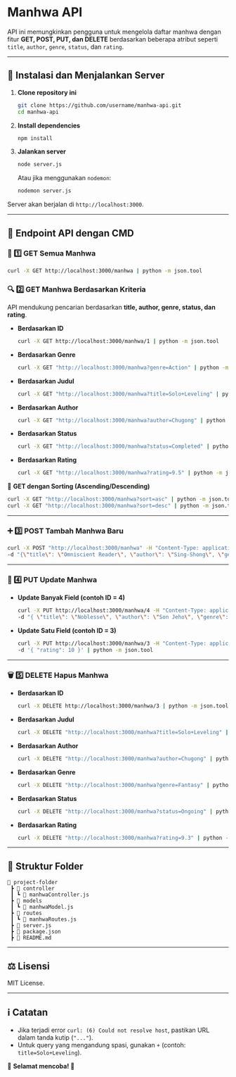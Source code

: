 # Manhwa API

API ini memungkinkan pengguna untuk mengelola daftar manhwa dengan fitur **GET, POST, PUT, dan DELETE** berdasarkan beberapa atribut seperti `title`, `author`, `genre`, `status`, dan `rating`.

---

## **📌 Instalasi dan Menjalankan Server**
1. **Clone repository ini**  
   ```bash
   git clone https://github.com/username/manhwa-api.git
   cd manhwa-api
   ```
2. **Install dependencies**  
   ```bash
   npm install
   ```
3. **Jalankan server**  
   ```bash
   node server.js
   ```
   Atau jika menggunakan `nodemon`:
   ```bash
   nodemon server.js
   ```

Server akan berjalan di `http://localhost:3000`.

---

## **🔹 Endpoint API dengan CMD**

### **📖 1️⃣ GET Semua Manhwa**
```bash
curl -X GET http://localhost:3000/manhwa | python -m json.tool
```

### **🔍 2️⃣ GET Manhwa Berdasarkan Kriteria**
API mendukung pencarian berdasarkan **title, author, genre, status, dan rating**.

- **Berdasarkan ID**
  ```bash
  curl -X GET http://localhost:3000/manhwa/1 | python -m json.tool
  ```
- **Berdasarkan Genre**
  ```bash
  curl -X GET "http://localhost:3000/manhwa?genre=Action" | python -m json.tool
  ```
- **Berdasarkan Judul**
  ```bash
  curl -X GET "http://localhost:3000/manhwa?title=Solo+Leveling" | python -m json.tool
  ```
- **Berdasarkan Author**
  ```bash
  curl -X GET "http://localhost:3000/manhwa?author=Chugong" | python -m json.tool
  ```
- **Berdasarkan Status**
  ```bash
  curl -X GET "http://localhost:3000/manhwa?status=Completed" | python -m json.tool
  ```
- **Berdasarkan Rating**
  ```bash
  curl -X GET "http://localhost:3000/manhwa?rating=9.5" | python -m json.tool
  ```

📌 **GET dengan Sorting (Ascending/Descending)**
```bash
curl -X GET "http://localhost:3000/manhwa?sort=asc" | python -m json.tool
curl -X GET "http://localhost:3000/manhwa?sort=desc" | python -m json.tool
```

---

### **➕ 3️⃣ POST Tambah Manhwa Baru**
```bash
curl -X POST "http://localhost:3000/manhwa" -H "Content-Type: application/json" \
-d "{\"title\": \"Omniscient Reader\", \"author\": \"Sing-Shong\", \"genre\": \"Fantasy\", \"status\": \"Ongoing\", \"rating\": 9.3}" | python -m json.tool
```

---

### **📝 4️⃣ PUT Update Manhwa**
- **Update Banyak Field (contoh ID = 4)**
  ```bash
  curl -X PUT http://localhost:3000/manhwa/4 -H "Content-Type: application/json" \
  -d "{ \"title\": \"Noblesse\", \"author\": \"Son Jeho\", \"genre\": \"Supernatural\", \"status\": \"Completed\", \"rating\": 8.9 }" | python -m json.tool
  ```
- **Update Satu Field (contoh ID = 3)**
  ```bash
  curl -X PUT http://localhost:3000/manhwa/3 -H "Content-Type: application/json" \
  -d '{ "rating": 10 }' | python -m json.tool
  ```

---

### **🗑️ 5️⃣ DELETE Hapus Manhwa**
- **Berdasarkan ID**
  ```bash
  curl -X DELETE http://localhost:3000/manhwa/3 | python -m json.tool
  ```
- **Berdasarkan Judul**
  ```bash
  curl -X DELETE "http://localhost:3000/manhwa?title=Solo+Leveling" | python -m json.tool
  ```
- **Berdasarkan Author**
  ```bash
  curl -X DELETE "http://localhost:3000/manhwa?author=Chugong" | python -m json.tool
  ```
- **Berdasarkan Genre**
  ```bash
  curl -X DELETE "http://localhost:3000/manhwa?genre=Fantasy" | python -m json.tool
  ```
- **Berdasarkan Status**
  ```bash
  curl -X DELETE "http://localhost:3000/manhwa?status=Ongoing" | python -m json.tool
  ```
- **Berdasarkan Rating**
  ```bash
  curl -X DELETE "http://localhost:3000/manhwa?rating=9.3" | python -m json.tool
  ```

---

## **📂 Struktur Folder**
```
📂 project-folder
 ┣ 📂 controller
 ┃ ┗ 📜 manhwaController.js
 ┣ 📂 models
 ┃ ┗ 📜 manhwaModel.js
 ┣ 📂 routes
 ┃ ┗ 📜 manhwaRoutes.js
 ┣ 📜 server.js
 ┣ 📜 package.json
 ┣ 📜 README.md
```

---

## **⚖️ Lisensi**
MIT License.

---

## **ℹ️ Catatan**
- Jika terjadi error `curl: (6) Could not resolve host`, pastikan URL dalam tanda kutip (`"..."`).
- Untuk query yang mengandung spasi, gunakan `+` (contoh: `title=Solo+Leveling`).

🎯 **Selamat mencoba! 🚀**

